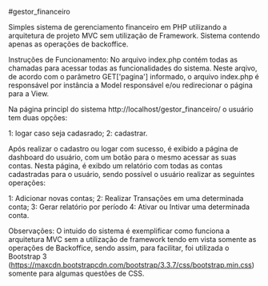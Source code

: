 #gestor_financeiro

Simples sistema de gerenciamento financeiro em PHP utilizando a arquitetura de projeto MVC sem utilização de Framework. Sistema contendo apenas as operações de backoffice.

Instruções de Funcionamento:
No arquivo index.php contém todas as chamadas para acessar todas as funcionalidades do sistema. Neste arqivo, de acordo com o parâmetro GET['pagina'] informado, o arquivo index.php é responsável por instância a Model responsável e/ou redirecionar o página para a View.

Na página principl do sistema http://localhost/gestor_financeiro/ o usuário tem duas opções:

1: logar caso seja cadasrado;
2: cadastrar.

Após realizar o cadastro ou logar com sucesso, é exibido a página de dashboard do usuário, com um botão para o mesmo acessar as suas contas. Nesta página, é exibdo um relatório com todas as contas cadastradas para o usuário, sendo possível o usuário realizar as seguintes operações:

1: Adicionar novas contas;
2: Realizar Transações em uma determinada conta;
3: Gerar relatório por período
4: Ativar ou Intivar uma determinada conta.

Observações:
O intuido do sistema é exemplificar como funciona a arquitetura MVC sem a utilização de framework tendo em vista somente as operações de Backoffice, sendo assim, para facilitar, foi utilizada o Bootstrap 3 (https://maxcdn.bootstrapcdn.com/bootstrap/3.3.7/css/bootstrap.min.css) somente para algumas questões de CSS.  
